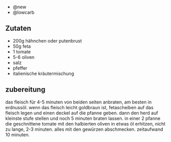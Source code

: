- @new
- @lowcarb

## Zutaten
- 200g hähnchen oder putenbrust
- 50g feta
- 1 tomate
- 5-6 oliven
- salz
- pfeffer
- italienische kräutermischung

## zubereitung
das fleisch für 4-5 minuten von beiden seiten anbraten, am besten in erdnussöl. wenn das fleisch leicht goldbraun ist, fetascheiben auf das fleisch legen und einen deckel auf die pfanne geben. dann den herd auf kleinste stufe stellen und noch 5 minuten braten lassen.
in einer 2 pfanne die geschnittene tomate mit den halbierten oliven in etwas öl erhitzen, nicht zu lange, 2-3 minuten. alles mit den gewürzen abschmecken.
zeitaufwand 10 minuten.
